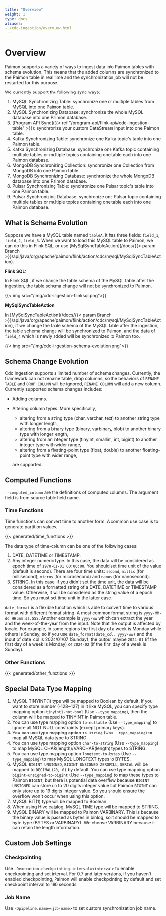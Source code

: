 ```yaml
---
title: "Overview"
weight: 1
type: docs
aliases:
- /cdc-ingestion/overview.html
---
```

<!--
Licensed to the Apache Software Foundation (ASF) under one
or more contributor license agreements.  See the NOTICE file
distributed with this work for additional information
regarding copyright ownership.  The ASF licenses this file
to you under the Apache License, Version 2.0 (the
"License"); you may not use this file except in compliance
with the License.  You may obtain a copy of the License at

  http://www.apache.org/licenses/LICENSE-2.0

Unless required by applicable law or agreed to in writing,
software distributed under the License is distributed on an
"AS IS" BASIS, WITHOUT WARRANTIES OR CONDITIONS OF ANY
KIND, either express or implied.  See the License for the
specific language governing permissions and limitations
under the License.
-->

# Overview

Paimon supports a variety of ways to ingest data into Paimon tables with schema evolution. This means that the added
columns are synchronized to the Paimon table in real time and the synchronization job will not be restarted for this purpose.

We currently support the following sync ways:

1. MySQL Synchronizing Table: synchronize one or multiple tables from MySQL into one Paimon table.
2. MySQL Synchronizing Database: synchronize the whole MySQL database into one Paimon database.
3. [Program API Sync]({{< ref "/program-api/flink-api#cdc-ingestion-table" >}}): synchronize your custom DataStream input into one Paimon table.
4. Kafka Synchronizing Table: synchronize one Kafka topic's table into one Paimon table.
5. Kafka Synchronizing Database: synchronize one Kafka topic containing multiple tables or multiple topics containing one table each into one Paimon database.
6. MongoDB Synchronizing Collection: synchronize one Collection from MongoDB into one Paimon table.
7. MongoDB Synchronizing Database: synchronize the whole MongoDB database into one Paimon database.
8. Pulsar Synchronizing Table: synchronize one Pulsar topic's table into one Paimon table.
9. Pulsar Synchronizing Database: synchronize one Pulsar topic containing multiple tables or multiple topics containing one table each into one Paimon database.

## What is Schema Evolution

Suppose we have a MySQL table named `tableA`, it has three fields: `field_1`, `field_2`, `field_3`. When we want to load
this MySQL table to Paimon, we can do this in Flink SQL, or use [MySqlSyncTableAction](/docs/{{< param Branch >}}/api/java/org/apache/paimon/flink/action/cdc/mysql/MySqlSyncTableAction).

**Flink SQL:**

In Flink SQL, if we change the table schema of the MySQL table after the ingestion, the table schema change will not be synchronized to Paimon.

{{< img src="/img/cdc-ingestion-flinksql.png">}}

**MySqlSyncTableAction:**

In [MySqlSyncTableAction](/docs/{{< param Branch >}}/api/java/org/apache/paimon/flink/action/cdc/mysql/MySqlSyncTableAction),
if we change the table schema of the MySQL table after the ingestion, the table schema change will be synchronized to Paimon,
and the data of `field_4` which is newly added will be synchronized to Paimon too.

{{< img src="/img/cdc-ingestion-schema-evolution.png">}}

## Schema Change Evolution

Cdc Ingestion supports a limited number of schema changes. Currently, the framework can not rename table, drop columns, so the
behaviors of `RENAME TABLE` and `DROP COLUMN` will be ignored, `RENAME COLUMN` will add a new column. Currently supported schema changes includes:

* Adding columns.

* Altering column types. More specifically,

    * altering from a string type (char, varchar, text) to another string type with longer length,
    * altering from a binary type (binary, varbinary, blob) to another binary type with longer length,
    * altering from an integer type (tinyint, smallint, int, bigint) to another integer type with wider range,
    * altering from a floating-point type (float, double) to another floating-point type with wider range,

  are supported.

## Computed Functions

`--computed_column` are the definitions of computed columns. The argument field is from source table field name. 

### Time Functions

Time functions can convert time to another form. A common use case is to generate partition values.

{{< generated/time_functions >}}

The data type of time-column can be one of the following cases:
1. DATE, DATETIME or TIMESTAMP.
2. Any integer numeric type. In this case, the data will be considered as epoch time of `1970-01-01 00:00:00`. You should 
set time unit of the value (default is second). There are four time units: `second`, `millis` (for millisecond), `micros` 
(for microsecond) and `nanos` (for nanosecond).
3. STRING. In this case, if you didn't set the time unit, the data will be considered as a formatted string of a DATE, 
DATETIME or TIMESTAMP value. Otherwise, it will be considered as the string value of a epoch time. So you must set time 
unit in the latter case.

`date_format` is a flexible function which is able to convert time to various format with different format string. A most 
common format string is `yyyy-MM-dd HH:mm:ss.SSS`. Another example is `yyyy-ww` which can extract the year and the week-of-the-year
from the input. Note that the output is affected by locale. For example, in some regions the first day of a week is Monday 
while others is Sunday, so if you use `date_format(date_col, yyyy-ww)` and the input of date_col is 2024/01/07 (Sunday), 
the output maybe `2024-01` (if the first day of a week is Monday) or `2024-02` (if the first day of a week is Sunday).

### Other Functions

{{< generated/other_functions >}}

## Special Data Type Mapping

1. MySQL TINYINT(1) type will be mapped to Boolean by default. If you want to store number (-128~127) in it like MySQL,
   you can specify type mapping option `tinyint1-not-bool` (Use `--type_mapping`), then the column will be mapped to TINYINT in Paimon table.
2. You can use type mapping option `to-nullable` (Use `--type_mapping`) to ignore all NOT NULL constraints (except primary keys).
3. You can use type mapping option `to-string` (Use `--type_mapping`) to map all MySQL data type to STRING.
4. You can use type mapping option `char-to-string` (Use `--type_mapping`) to map MySQL CHAR(length)/VARCHAR(length) types to STRING.
5. You can use type mapping option `longtext-to-bytes` (Use `--type_mapping`) to map MySQL LONGTEXT types to BYTES.
6. MySQL `BIGINT UNSIGNED`, `BIGINT UNSIGNED ZEROFILL`, `SERIAL` will be mapped to `DECIMAL(20, 0)` by default. You can 
use type mapping option `bigint-unsigned-to-bigint` (Use `--type_mapping`) to map these types to Paimon `BIGINT`, but there 
is potential data overflow because `BIGINT UNSIGNED` can store up to 20 digits integer value but Paimon `BIGINT` can only 
store up to 19 digits integer value. So you should ensure the overflow won't occur when using this option.
7. MySQL BIT(1) type will be mapped to Boolean.
8. When using Hive catalog, MySQL TIME type will be mapped to STRING.
9. MySQL BINARY will be mapped to Paimon VARBINARY. This is because the binary value is passed as bytes in binlog, so it
   should be mapped to byte type (BYTES or VARBINARY). We choose VARBINARY because it can retain the length information.

## Custom Job Settings

### Checkpointing

Use `-Dexecution.checkpointing.interval=<interval>` to enable checkpointing and set interval. For 0.7 and later versions,
if you haven't enabled checkpointing, Paimon will enable checkpointing by default and set checkpoint interval to 180 seconds.

### Job Name

Use `-Dpipeline.name=<job-name>` to set custom synchronization job name.